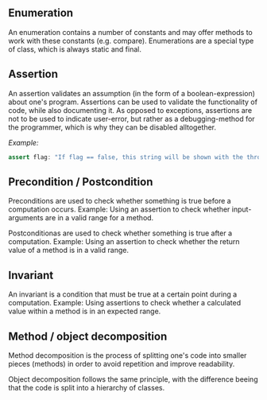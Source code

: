 ## Enumeration
An enumeration contains a number of constants and may offer methods to work with these constants (e.g. compare). Enumerations are a special type of class, which is always static and final.
## Assertion
An assertion validates an assumption (in the form of a boolean-expression) about one's program.
Assertions can be used to validate the functionality of code, while also documenting it.
As opposed to exceptions, assertions are not to be used to indicate user-error, but rather as a debugging-method for the programmer, which is why they can be disabled alltogether.

_Example:_
```java
assert flag: "If flag == false, this string will be shown with the thrown error."
```
## Precondition / Postcondition
Preconditions are used to check whether something is true before a computation occurs.
Example: Using an assertion to check whether input-arguments are in a valid range for a method.

Postconditionas are used to check whether something is true after a computation.
Example: Using an assertion to check whether the return value of a method is in a valid range.
## Invariant
An invariant is a condition that must be true at a certain point during a computation.
Example: Using assertions to check whether a calculated value within a method is in an expected range.

## Method / object decomposition
Method decomposition is the process of splitting one's code into smaller pieces (methods) in order to avoid repetition and improve readability.

Object decomposition follows the same principle, with the difference beeing that the code is split into a hierarchy of classes.